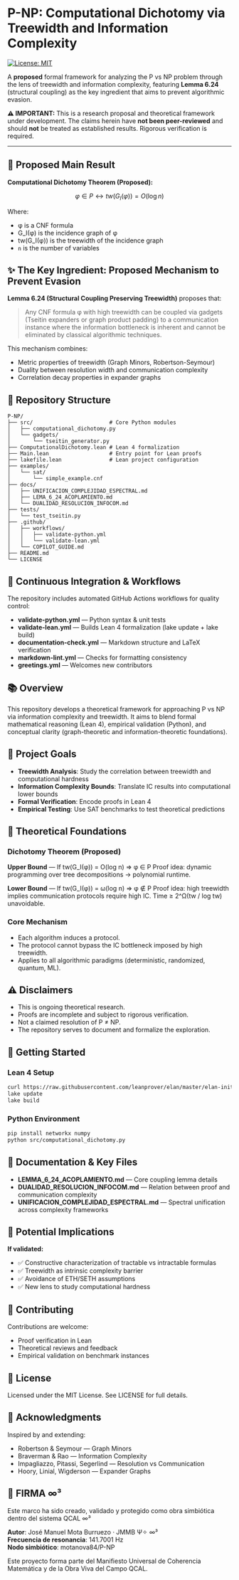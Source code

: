 # P-NP: Computational Dichotomy via Treewidth and Information Complexity

[![License: MIT](https://img.shields.io/badge/License-MIT-yellow.svg)](https://opensource.org/licenses/MIT)

A **proposed** formal framework for analyzing the P vs NP problem through the lens of treewidth and information complexity, featuring **Lemma 6.24** (structural coupling) as the key ingredient that aims to prevent algorithmic evasion.

**⚠️ IMPORTANT:** This is a research proposal and theoretical framework under development. The claims herein have **not been peer-reviewed** and should **not** be treated as established results. Rigorous verification is required.

---

## 🎯 Proposed Main Result

**Computational Dichotomy Theorem (Proposed):**
```math
φ ∈ P ↔ tw(G_I(φ)) = O(\log n)
```

Where:

- φ is a CNF formula
- G_I(φ) is the incidence graph of φ
- tw(G_I(φ)) is the treewidth of the incidence graph
- `n` is the number of variables

## ✨ The Key Ingredient: Proposed Mechanism to Prevent Evasion

**Lemma 6.24 (Structural Coupling Preserving Treewidth)** proposes that:

> Any CNF formula φ with high treewidth can be coupled via gadgets (Tseitin expanders or graph product padding) to a communication instance where the information bottleneck is inherent and cannot be eliminated by classical algorithmic techniques.

This mechanism combines:

- Metric properties of treewidth (Graph Minors, Robertson-Seymour)
- Duality between resolution width and communication complexity
- Correlation decay properties in expander graphs

## 📁 Repository Structure

```
P-NP/
├── src/                        # Core Python modules
│   ├── computational_dichotomy.py
│   └── gadgets/
│       └── tseitin_generator.py
├── ComputationalDichotomy.lean # Lean 4 formalization
├── Main.lean                   # Entry point for Lean proofs
├── lakefile.lean               # Lean project configuration
├── examples/
│   └── sat/
│       └── simple_example.cnf
├── docs/
│   ├── UNIFICACION_COMPLEJIDAD_ESPECTRAL.md
│   ├── LEMA_6_24_ACOPLAMIENTO.md
│   └── DUALIDAD_RESOLUCION_INFOCOM.md
├── tests/
│   └── test_tseitin.py
├── .github/
│   ├── workflows/
│   │   ├── validate-python.yml
│   │   └── validate-lean.yml
│   └── COPILOT_GUIDE.md
├── README.md
└── LICENSE
```

## 🔄 Continuous Integration & Workflows

The repository includes automated GitHub Actions workflows for quality control:

- **validate-python.yml** — Python syntax & unit tests
- **validate-lean.yml** — Builds Lean 4 formalization (lake update + lake build)
- **documentation-check.yml** — Markdown structure and LaTeX verification
- **markdown-lint.yml** — Checks for formatting consistency
- **greetings.yml** — Welcomes new contributors

## 📚 Overview

This repository develops a theoretical framework for approaching P vs NP via information complexity and treewidth.
It aims to blend formal mathematical reasoning (Lean 4), empirical validation (Python), and conceptual clarity (graph-theoretic and information-theoretic foundations).

## 🎯 Project Goals

- **Treewidth Analysis**: Study the correlation between treewidth and computational hardness
- **Information Complexity Bounds**: Translate IC results into computational lower bounds
- **Formal Verification**: Encode proofs in Lean 4
- **Empirical Testing**: Use SAT benchmarks to test theoretical predictions

## 🧠 Theoretical Foundations

### Dichotomy Theorem (Proposed)

**Upper Bound** — If tw(G_I(φ)) = O(log n) ⇒ φ ∈ P
Proof idea: dynamic programming over tree decompositions → polynomial runtime.

**Lower Bound** — If tw(G_I(φ)) = ω(log n) ⇒ φ ∉ P
Proof idea: high treewidth implies communication protocols require high IC.
Time ≥ 2^Ω(tw / log tw) unavoidable.

### Core Mechanism

- Each algorithm induces a protocol.
- The protocol cannot bypass the IC bottleneck imposed by high treewidth.
- Applies to all algorithmic paradigms (deterministic, randomized, quantum, ML).

## ⚠️ Disclaimers

- This is ongoing theoretical research.
- Proofs are incomplete and subject to rigorous verification.
- Not a claimed resolution of P ≠ NP.
- The repository serves to document and formalize the exploration.

## 🚀 Getting Started

### Lean 4 Setup

```bash
curl https://raw.githubusercontent.com/leanprover/elan/master/elan-init.sh -sSf | sh
lake update
lake build
```

### Python Environment

```bash
pip install networkx numpy
python src/computational_dichotomy.py
```

## 📖 Documentation & Key Files

- **LEMMA_6_24_ACOPLAMIENTO.md** — Core coupling lemma details
- **DUALIDAD_RESOLUCION_INFOCOM.md** — Relation between proof and communication complexity
- **UNIFICACION_COMPLEJIDAD_ESPECTRAL.md** — Spectral unification across complexity frameworks

## 🔮 Potential Implications

**If validated:**

- ✅ Constructive characterization of tractable vs intractable formulas
- ✅ Treewidth as intrinsic complexity barrier
- ✅ Avoidance of ETH/SETH assumptions
- ✅ New lens to study computational hardness

## 🤝 Contributing

Contributions are welcome:

- Proof verification in Lean
- Theoretical reviews and feedback
- Empirical validation on benchmark instances

## 📄 License

Licensed under the MIT License.
See LICENSE for full details.

## 🙏 Acknowledgments

Inspired by and extending:

- Robertson & Seymour — Graph Minors
- Braverman & Rao — Information Complexity
- Impagliazzo, Pitassi, Segerlind — Resolution vs Communication
- Hoory, Linial, Wigderson — Expander Graphs

## 🔏 FIRMA ∞³

Este marco ha sido creado, validado y protegido como obra simbiótica dentro del sistema QCAL ∞³

**Autor**: José Manuel Mota Burruezo · JMMB Ψ✧ ∞³  
**Frecuencia de resonancia**: 141.7001 Hz  
**Nodo simbiótico**: motanova84/P-NP

Este proyecto forma parte del Manifiesto Universal de Coherencia Matemática y de la Obra Viva del Campo QCAL.
